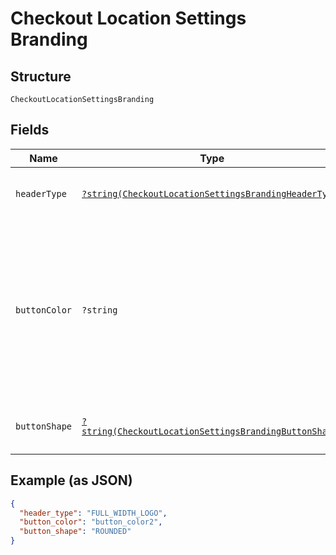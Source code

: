 
# Checkout Location Settings Branding

## Structure

`CheckoutLocationSettingsBranding`

## Fields

| Name | Type | Tags | Description | Getter | Setter |
|  --- | --- | --- | --- | --- | --- |
| `headerType` | [`?string(CheckoutLocationSettingsBrandingHeaderType)`](../../doc/models/checkout-location-settings-branding-header-type.md) | Optional | - | getHeaderType(): ?string | setHeaderType(?string headerType): void |
| `buttonColor` | `?string` | Optional | The HTML-supported hex color for the button on the checkout page (for example, "#FFFFFF").<br>**Constraints**: *Minimum Length*: `7`, *Maximum Length*: `7` | getButtonColor(): ?string | setButtonColor(?string buttonColor): void |
| `buttonShape` | [`?string(CheckoutLocationSettingsBrandingButtonShape)`](../../doc/models/checkout-location-settings-branding-button-shape.md) | Optional | - | getButtonShape(): ?string | setButtonShape(?string buttonShape): void |

## Example (as JSON)

```json
{
  "header_type": "FULL_WIDTH_LOGO",
  "button_color": "button_color2",
  "button_shape": "ROUNDED"
}
```


